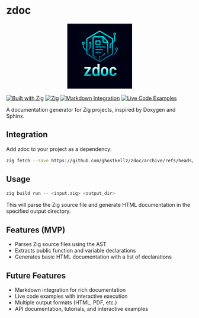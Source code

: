# zdoc

<p align="center">
  <img src="assets/icons/zdoc.png" width="175" alt="zdoc logo">
</p>

[![Built with Zig](https://img.shields.io/badge/built%20with-Zig-yellow?logo=zig)](https://ziglang.org/)
[![Zig](https://img.shields.io/badge/zig-0.16.0--dev-orange?logo=zig)](https://ziglang.org/)
[![Markdown Integration](https://img.shields.io/badge/markdown-integration-blue)](https://commonmark.org/)
[![Live Code Examples](https://img.shields.io/badge/live-examples-green)](https://ziglang.org/)

A documentation generator for Zig projects, inspired by Doxygen and Sphinx.

## Integration

Add zdoc to your project as a dependency:

```bash
zig fetch --save https://github.com/ghostkellz/zdoc/archive/refs/heads/main.tar.gz
```

## Usage

```bash
zig build run -- <input.zig> <output_dir>
```

This will parse the Zig source file and generate HTML documentation in the specified output directory.

## Features (MVP)

- Parses Zig source files using the AST
- Extracts public function and variable declarations
- Generates basic HTML documentation with a list of declarations

## Future Features

- Markdown integration for rich documentation
- Live code examples with interactive execution
- Multiple output formats (HTML, PDF, etc.)
- API documentation, tutorials, and interactive examples
